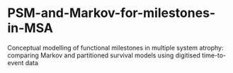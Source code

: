 # PSM-and-Markov-for-milestones-in-MSA
Conceptual modelling of functional milestones in multiple system atrophy: comparing Markov and partitioned survival models using digitised time-to-event data
